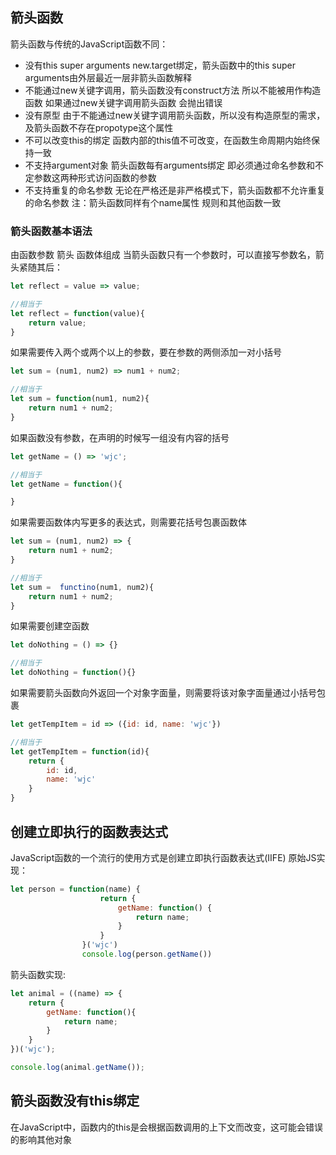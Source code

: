 ## 箭头函数

箭头函数与传统的JavaScript函数不同：
- 没有this super arguments new.target绑定，箭头函数中的this super arguments由外层最近一层非箭头函数解释
- 不能通过new关键字调用，箭头函数没有construct方法 所以不能被用作构造函数 如果通过new关键字调用箭头函数  会抛出错误
- 没有原型 由于不能通过new关键字调用箭头函数，所以没有构造原型的需求，及箭头函数不存在propotype这个属性
- 不可以改变this的绑定 函数内部的this值不可改变，在函数生命周期内始终保持一致
- 不支持argument对象  箭头函数每有arguments绑定  即必须通过命名参数和不定参数这两种形式访问函数的参数
- 不支持重复的命名参数 无论在严格还是非严格模式下，箭头函数都不允许重复的命名参数
注：箭头函数同样有个name属性 规则和其他函数一致

### 箭头函数基本语法

由函数参数 箭头 函数体组成
当箭头函数只有一个参数时，可以直接写参数名，箭头紧随其后：
```javascript
let reflect = value => value;

//相当于
let reflect = function(value){
	return value;
}
```

如果需要传入两个或两个以上的参数，要在参数的两侧添加一对小括号
```javascript
let sum = (num1, num2) => num1 + num2;

//相当于
let sum = function(num1, num2){
	return num1 + num2;
}
```

如果函数没有参数，在声明的时候写一组没有内容的括号
```javascript
let getName = () => 'wjc';		

//相当于
let getName = function(){

}
```

如果需要函数体内写更多的表达式，则需要花括号包裹函数体
```javascript
let sum = (num1, num2) => {
	return num1 + num2;
}

//相当于
let sum =  functino(num1, num2){
	return num1 + num2;
}
```

如果需要创建空函数
```javascript
let doNothing = () => {}

//相当于
let doNothing = function(){}
```

如果需要箭头函数向外返回一个对象字面量，则需要将该对象字面量通过小括号包裹
```javascript
let getTempItem = id => ({id: id, name: 'wjc'})

//相当于
let getTempItem = function(id){
	return {
		id: id,
		name: 'wjc'
	}
}
```

## 创建立即执行的函数表达式

JavaScript函数的一个流行的使用方式是创建立即执行函数表达式(IIFE)
原始JS实现：	   
```javascript
let person = function(name) {
					return {
						getName: function() {
							return name;
						}
					}	
				}('wjc')
				console.log(person.getName())
```

箭头函数实现:
```javascript
let animal = ((name) => {
	return {
		getName: function(){
			return name;
		}
	}
})('wjc');

console.log(animal.getName());

```
## 箭头函数没有this绑定

在JavaScript中，函数内的this是会根据函数调用的上下文而改变，这可能会错误的影响其他对象